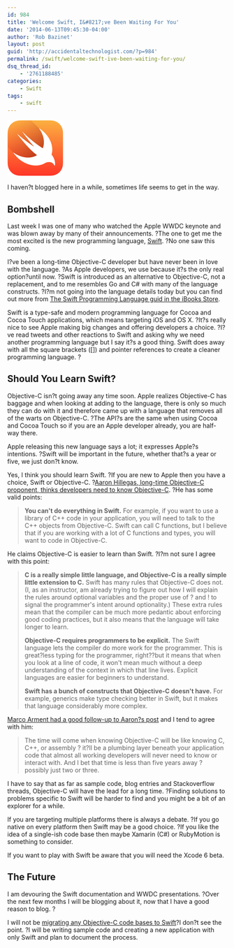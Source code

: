 ```yaml
---
id: 984
title: 'Welcome Swift, I&#8217;ve Been Waiting For You'
date: '2014-06-13T09:45:30-04:00'
author: 'Rob Bazinet'
layout: post
guid: 'http://accidentaltechnologist.com/?p=984'
permalink: /swift/welcome-swift-ive-been-waiting-for-you/
dsq_thread_id:
    - '2761188485'
categories:
    - Swift
tags:
    - swift
---
```


![Swift hero](/assets/img/2014/06/swift-hero.png "swift-hero.png")

I haven?t blogged here in a while, sometimes life seems to get in the way.

## Bombshell

Last week I was one of many who watched the Apple WWDC keynote and was blown away by many of their announcements. ?The one to get me the most excited is the new programming language, [Swift](https://developer.apple.com/swift/). ?No one saw this coming.

I?ve been a long-time Objective-C developer but have never been in love with the language. ?As Apple developers, we use because it?s the only real option?until now. ?Swift is introduced as an alternative to Objective-C, not a replacement, and to me resembles Go and C# with many of the language constructs. ?I?m not going into the language details today but you can find out more from [The Swift Programming Language guid in the iBooks Store](https://itunes.apple.com/us/book/the-swift-programming-language/id881256329?mt=11).

Swift is a type-safe and modern programming language for Cocoa and Cocoa Touch applications, which means targeting iOS and OS X. ?It?s really nice to see Apple making big changes and offering developers a choice. ?I?ve read tweets and other reactions to Swift and asking why we need another programming language but I say it?s a good thing. Swift does away with all the square brackets (\[\]) and pointer references to create a cleaner programming language. ?

## Should You Learn Swift?

Objective-C isn?t going away any time soon. Apple realizes Objective-C has baggage and when looking at adding to the language, there is only so much they can do with it and therefore came up with a language that removes all of the warts on Objective-C. ?The API?s are the same when using Cocoa and Cocoa Touch so if you are an Apple developer already, you are half-way there.

Apple releasing this new language says a lot; it expresses Apple?s intentions. ?Swift will be important in the future, whether that?s a year or five, we just don?t know.

Yes, I think you should learn Swift. ?If you are new to Apple then you have a choice, Swift or Objective-C. ?[Aaron Hillegas, long-time Objective-C proponent, thinks developers need to know Objective-C](http://www.bignerdranch.com/blog/ios-developers-need-to-know-objective-c/). ?He has some valid points:

> **You can't do everything in Swift.** For example, if you want to use a library of C++ code in your application, you will need to talk to the C++ objects from Objective-C. Swift can call C functions, but I believe that if you are working with a lot of C functions and types, you will want to code in Objective-C.

He claims Objective-C is easier to learn than Swift. ?I?m not sure I agree with this point:

> **C is a really simple little language, and Objective-C is a really simple little extension to C.** Swift has many rules that Objective-C does not. (I, as an instructor, am already trying to figure out how I will explain the rules around optional variables and the proper use of ? and ! to signal the programmer's intent around optionality.) These extra rules mean that the compiler can be much more pedantic about enforcing good coding practices, but it also means that the language will take longer to learn.
> 
> **Objective-C requires programmers to be explicit.** The Swift language lets the compiler do more work for the programmer. This is great?less typing for the programmer, right??but it means that when you look at a line of code, it won't mean much without a deep understanding of the context in which that line lives. Explicit languages are easier for beginners to understand.
> 
> **Swift has a bunch of constructs that Objective-C doesn't have.** For example, generics make type checking better in Swift, but it makes that language considerably more complex.

[Marco Arment had a good follow-up to Aaron?s post](http://www.marco.org/2014/06/12/ios-developers-need-to-know-objective-c) and I tend to agree with him:

> The time will come when knowing Objective-C will be like knowing C, C++, or assembly ? it?ll be a plumbing layer beneath your application code that almost all working developers will never need to know or interact with. And I bet that time is less than five years away ? possibly just two or three.

I have to say that as far as sample code, blog entries and Stackoverflow threads, Objective-C will have the lead for a long time. ?Finding solutions to problems specific to Swift will be harder to find and you might be a bit of an explorer for a while.

If you are targeting multiple platforms there is always a debate. ?If you go native on every platform then Swift may be a good choice. ?If you like the idea of a single-ish code base then maybe Xamarin (C#) or RubyMotion is something to consider.

If you want to play with Swift be aware that you will need the Xcode 6 beta.

## The Future

I am devouring the Swift documentation and WWDC presentations. ?Over the next few months I will be blogging about it, now that I have a good reason to blog. ?

I will not be [migrating any Objective-C code bases to Swift](https://developer.apple.com/library/prerelease/ios/documentation/swift/conceptual/buildingcocoaapps/Migration.html)?I don?t see the point. ?I will be writing sample code and creating a new application with only Swift and plan to document the process.